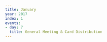 ```yaml
---
title: January
year: 2017
index: 1
events:
- day: 7
  title: General Meeting & Card Distribution
---
```



